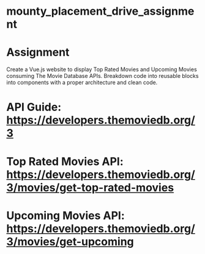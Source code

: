 # mounty_placement_drive_assignment
 
# Assignment
Create a Vue.js website to display Top Rated Movies and Upcoming Movies consuming The Movie Database APIs. Breakdown code into reusable blocks into components with a proper architecture and clean code.
 
# API Guide: https://developers.themoviedb.org/3
# Top Rated Movies API: https://developers.themoviedb.org/3/movies/get-top-rated-movies
# Upcoming Movies API: https://developers.themoviedb.org/3/movies/get-upcoming

